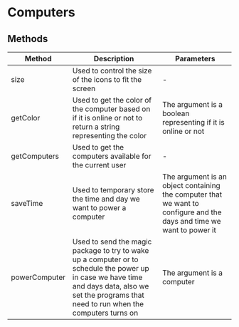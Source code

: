 # Computers

## Methods

<!-- @vuese:Computers:methods:start -->
|Method|Description|Parameters|
|---|---|---|
|size|Used to control the size of the icons to fit the screen|-|
|getColor|Used to get the color of the computer based on if it is online or not to return a string representing the color|The argument is a boolean representing if it is online or not|
|getComputers|Used to get the computers available for the current user|-|
|saveTime|Used to temporary store the time and day we want to power a computer|The argument is an object containing the computer that we want to configure and the days and time we want to power it|
|powerComputer|Used to send the magic package to try to wake up a computer or to schedule the power up in case we have time and days data, also we set the programs that need to run when the computers turns on|The argument is a computer|

<!-- @vuese:Computers:methods:end -->


